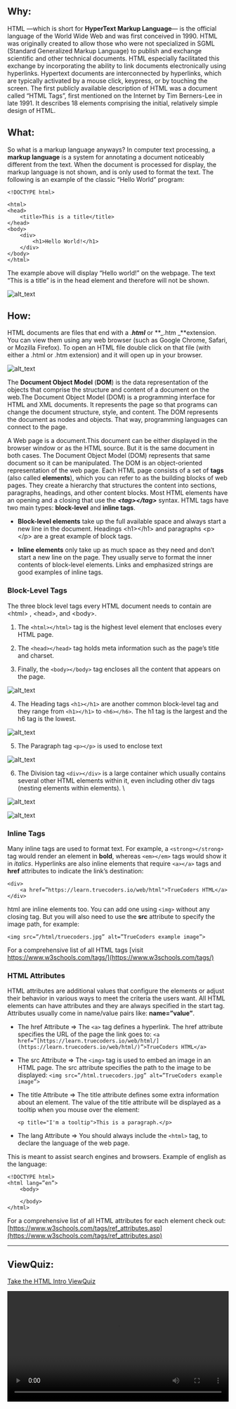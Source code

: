 ## Why:

HTML —which is short for **HyperText Markup Language**— is the official language of the World Wide Web and was first conceived in 1990. HTML was originally created to allow those who were not specialized in SGML (Standard Generalized Markup Language) to publish and exchange scientific and other technical documents. HTML especially facilitated this exchange by incorporating the ability to link documents electronically using hyperlinks. Hypertext documents are interconnected by hyperlinks, which are typically activated by a mouse click, keypress, or by touching the screen. The first publicly available description of HTML was a document called “HTML Tags”, first mentioned on the Internet by Tim Berners-Lee in late 1991. It describes 18 elements comprising the initial, relatively simple design of HTML.

## What:

So what is a markup language anyways? In computer text processing, a **markup language** is a system for annotating a document noticeably different from the text. When the document is processed for display, the markup language is not shown, and is only used to format the text. The following is an example of the classic “Hello World” program:

```
<!DOCTYPE html>

<html>
<head>
    <title>This is a title</title>
</head>
<body>
    <div>
        <h1>Hello World!</h1>
    </div>
</body>
</html>
```

The example above will display “Hello world!” on the webpage. The text “This is a title” is in the head element and therefore will not be shown.

![alt_text](../assets/lectures/images/html/html-intro1.png)

## How:

HTML documents are files that end with a .**_html_** or **_.htm _**extension. You can view them using any web browser (such as Google Chrome, Safari, or Mozilla Firefox). To open an HTML file double click on that file (with either a .html or .htm extension) and it will open up in your browser.

![alt_text](../assets/lectures/images/html/html-intro2.png)

The **Document Object Model** (**DOM**) is the data representation of the objects that comprise the structure and content of a document on the web.The Document Object Model (DOM) is a programming interface for HTML and XML documents. It represents the page so that programs can change the document structure, style, and content. The DOM represents the document as nodes and objects. That way, programming languages can connect to the page.

A Web page is a document.This document can be either displayed in the browser window or as the HTML source. But it is the same document in both cases. The Document Object Model (DOM) represents that same document so it can be manipulated. The DOM is an object-oriented representation of the web page. Each HTML page consists of a set of **tags** (also called **elements**), which you can refer to as the building blocks of web pages. They create a hierarchy that structures the content into sections, paragraphs, headings, and other content blocks. Most HTML elements have an opening and a closing that use the **_&lt;tag>&lt;/tag>_** syntax. HTML tags have two main types: **block-level** and **inline tags**.

- **Block-level elements** take up the full available space and always start a new line in the document. Headings &lt;h1>&lt;/h1> and paragraphs &lt;p>&lt;/p> are a great example of block tags.

- **Inline elements** only take up as much space as they need and don’t start a new line on the page. They usually serve to format the inner contents of block-level elements. Links and emphasized strings are good examples of inline tags.

### Block-Level Tags

The three block level tags every HTML document needs to contain are &lt;html> , &lt;head>, and &lt;body>.

1.  The `<html></html>` tag is the highest level element that encloses every HTML page.

2.  The `<head></head>` tag holds meta information such as the page’s title and charset.

3.  Finally, the `<body></body>` tag encloses all the content that appears on the page.

![alt_text](../assets/lectures/images/html/html-intro3.png)

4.  The Heading tags `<h1></h1>` are another common block-level tag and they range from `<h1></h1>` to `<h6></h6>`. The h1 tag is the largest and the h6 tag is the lowest.

![alt_text](../assets/lectures/images/html/html-intro4.png)

5.  The Paragraph tag `<p></p>` is used to enclose text

![alt_text](../assets/lectures/images/html/html-intro5.png)

6.  The Division tag `<div></div>` is a large container which usually contains several other HTML elements within it, even including other div tags (nesting elements within elements). \

![alt_text](../assets/lectures/images/html/html-intro6.png)

![alt_text](../assets/lectures/images/html/html-intro7.png)

### Inline Tags

Many inline tags are used to format text. For example, a `<strong></strong>` tag would render an element in **bold**, whereas `<em></em>` tags would show it in _italics_. Hyperlinks are also inline elements that require `<a></a>` tags and **href** attributes to indicate the link’s destination:

```
<div>
    <a href=”https://learn.truecoders.io/web/html">TrueCoders HTML</a>
</div>
```

html are inline elements too. You can add one using `<img>` without any closing tag. But you will also need to use the **src** attribute to specify the image path, for example:

`<img src=”/html/truecoders.jpg” alt=”TrueCoders example image”>`

For a comprehensive list of all HTML tags [visit https://www.w3schools.com/tags/](https://www.w3schools.com/tags/)

### HTML Attributes

HTML attributes are additional values that configure the elements or adjust their behavior in various ways to meet the criteria the users want. All HTML elements can have attributes and they are always specified in the start tag. Attributes usually come in name/value pairs like: **name=”value”**.

- The href Attribute => The `<a>` tag defines a hyperlink. The href attribute specifies the URL of the page the link goes to:
  `<a href=”[https://learn.truecoders.io/web/html/](https://learn.truecoders.io/web/html/)”>TrueCoders HTML</a>`

- The src Attribute => The `<img>` tag is used to embed an image in an HTML page. The src attribute specifies the path to the image to be displayed:
  `<img src=”/html.truecoders.jpg” alt=”TrueCoders example image”>`

- The title Attribute => The title attribute defines some extra information about an element. The value of the title attribute will be displayed as a tooltip when you mouse over the element:

  `<p title="I'm a tooltip">This is a paragraph.</p>`

- The lang Attribute => You should always include the `<html>` tag, to declare the language of the web page.

This is meant to assist search engines and browsers. Example of english as the language:

```
<!DOCTYPE html>
<html lang=”en”>
    <body>

    </body>
</html>
```

For a comprehensive list of all HTML attributes for each element check out: [https://www.w3schools.com/tags/ref_attributes.asp](https://www.w3schools.com/tags/ref_attributes.asp)

---

## ViewQuiz:

[Take the HTML Intro ViewQuiz](https://forms.gle/3UAruc528AwstffP6)

<video width="100%" height="auto" controls>
  <source src="https://vimeo.com/524510479" type="video/mp4" />
</video>
